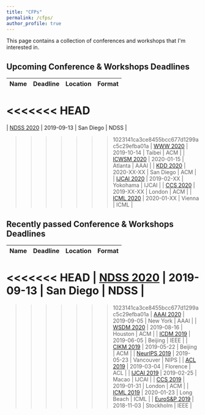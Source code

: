 ```yaml
---
title: "CFPs"
permalink: /cfps/
author_profile: true
---
```


This page contains a collection of conferences and workshops that I'm interested in. 

## Upcoming Conference & Workshops Deadlines

| Name                                                                  | Deadline   | Location      | Format |
| :-------------------------------------------------------------------: | :--------: | :-----------: | :----: |
<<<<<<< HEAD
=======
| [NDSS 2020](https://www.ndss-symposium.org/ndss2020/)                 | 2019-09-13 | San Diego     | NDSS   |
>>>>>>> 1023141ca3ce8455bcc677d1299ac5c29efba01a
| [WWW 2020](https://www2020.thewebconf.org/)                           | 2019-10-14 | Taibei        | ACM    |
| [ICWSM 2020](https://www.icwsm.org/2020/index.html)                   | 2020-01-15 | Atlanta       | AAAI   |
| [KDD 2020](https://www.kdd.org/kdd2020/)                              | 2020-XX-XX | San Diego     | ACM    |
| [IJCAI 2020](http://ijcai19.org/)                                     | 2019-02-XX | Yokohama      | IJCAI  |
| [CCS 2020](http://ccs2019.sigsac.org/)                                | 2019-XX-XX | London        | ACM    |
| [ICML 2020](https://icml.cc/)                                         | 2020-01-XX | Vienna	     | ICML   |

## Recently passed Conference & Workshops Deadlines

| Name                                                                  | Deadline   | Location      | Format |
| :-------------------------------------------------------------------: | :--------: | :-----------: | :----: |
<<<<<<< HEAD
| [NDSS 2020](https://www.ndss-symposium.org/ndss2020/)                 | 2019-09-13 | San Diego     | NDSS   |
=======
>>>>>>> 1023141ca3ce8455bcc677d1299ac5c29efba01a
| [AAAI 2020](https://aaai.org/Conferences/AAAI-20/)                    | 2019-09-05 | New York      | AAAI   |
| [WSDM 2020](http://www.wsdm-conference.org/2020/)                     | 2019-08-16 | Houston       | ACM    |
| [ICDM 2019](http://icdm2019.bigke.org/)                               | 2019-06-05 | Beijing       | IEEE   | 
| [CIKM 2019](http://www.cikm2019.net/index.html)                       | 2019-05-22 | Beijing       | ACM    |
| [NeurIPS 2019](https://nips.cc/Conferences/2019/)                     | 2019-05-23 | Vancouver     | NIPS   |
| [ACL 2019](http://www.acl2019.org/EN/index.xhtml)                     | 2019-03-04 | Florence      | ACL    |
| [IJCAI 2019](http://ijcai19.org/)                                     | 2019-02-25 | Macao         | IJCAI  |
| [CCS 2019](http://ccs2019.sigsac.org/)                                | 2019-01-31 | London        | ACM    |
| [ICML 2019](https://icml.cc/)                                         | 2020-01-23 | Long Beach    | ICML   |
| [EuroS&P 2019](https://www.ieee-security.org/TC/EuroSP2019/index.php) | 2018-11-03 | Stockholm     | IEEE   |
